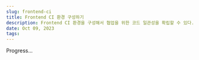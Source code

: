 ```yaml
---
slug: frontend-ci
title: Frontend CI 환경 구성하기
description: Frontend CI 환경을 구성해서 협업을 위한 코드 일관성을 확립할 수 있다.
date: Oct 09, 2023
tags:
---
```


Progress...

